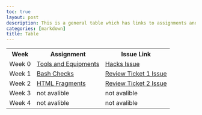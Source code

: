 ```yaml
---
toc: true
layout: post
description: This is a general table which has links to assignments and issues
categories: [markdown]
title: Table
---
```


<table>
  <tr>
    <th>Week</th>
    <th>Assignment</th>
    <th>Issue Link</th>
  </tr>
    <tr>
    <td>Week 0</td>
    <td><a href="(https://nighthawkcoders.github.io/APCSP/techtalk/tools)">Tools and Equipments</a></td>
    <td><a href="(https://github.com/Random-IGN/Fastpages/issues/2)">Hacks Issue</a></td>
  </tr>
  <tr>
    <td>Week 1</td>
    <td><a href="(https://nighthawkcoders.github.io/APCSP/techtalk/bash)">Bash Checks</a></td>
    <td><a href="(https://github.com/Random-IGN/Fastpages/issues/2)">Review Ticket 1 Issue </a></td>
  </tr>
  <tr>
    <td>Week 2</td>
    <td><a href="(https://nighthawkcoders.github.io/APCSP/techtalk/html)">HTML Fragments</a></td>
    <td><a href="(https://github.com/Random-IGN/Fastpages/issues/4)">Review Ticket 2 Issue</a></td>
  </tr>
  </tr>
  <tr>
    <td>Week 3</td>
    <td>not avalible</td>
    <td>not avalible</td>
  </tr>
  <tr>
    <td>Week 4</td>
    <td>not avalible</td>
    <td>not avalible</td>
  </tr>
</table>
